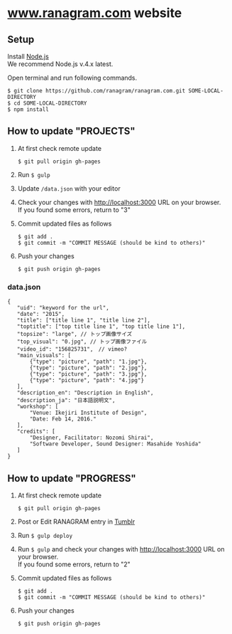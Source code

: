# www.ranagram.com website

## Setup

Install [Node.js](https://nodejs.org/en/)  
We recommend Node.js v.4.x latest.

Open terminal and run following commands.

```
$ git clone https://github.com/ranagram/ranagram.com.git SOME-LOCAL-DIRECTORY
$ cd SOME-LOCAL-DIRECTORY
$ npm install
```

## How to update "PROJECTS"

1. At first check remote update

    ```
    $ git pull origin gh-pages
    ```

2. Run `$ gulp`
3. Update `/data.json` with your editor
4. Check your changes with [http://localhost:3000](http://localhost:3000) URL on your browser.  
If you found some errors, return to "3"
5. Commit updated files as follows

    ```
    $ git add .
    $ git commit -m "COMMIT MESSAGE (should be kind to others)"
    ```

6. Push your changes

    ```
    $ git push origin gh-pages
    ```
    
### data.json 

```
{
   "uid": "keyword for the url",
   "date": "2015",
   "title": ["title line 1", "title line 2"],
   "toptitle": ["top title line 1", "top title line 1"],
   "topsize": "large", // トップ画像サイズ
   "top_visual": "0.jpg", // トップ画像ファイル
   "video_id": "156825731",　// vimeo?
   "main_visuals": [
       {"type": "picture", "path": "1.jpg"},
       {"type": "picture", "path": "2.jpg"},
       {"type": "picture", "path": "3.jpg"},
       {"type": "picture", "path": "4.jpg"}
   ],
   "description_en": "Description in English",
   "description_ja": "日本語説明文",
   "workshop": [
       "Venue: Ikejiri Institute of Design",
       "Date: Feb 14, 2016."
   ],
   "credits": [
       "Designer, Facilitator: Nozomi Shirai",
       "Software Developer, Sound Designer: Masahide Yoshida"
   ]
}
```
        

## How to update "PROGRESS"

1. At first check remote update

    ```
    $ git pull origin gh-pages
    ```

2. Post or Edit RANAGRAM entry in [Tumblr](https://www.tumblr.com/)
3. Run `$ gulp deploy`
4. Run `$ gulp` and check your changes with [http://localhost:3000](http://localhost:3000) URL on your browser.  
If you found some errors, return to "2"
5. Commit updated files as follows

    ```
    $ git add .
    $ git commit -m "COMMIT MESSAGE (should be kind to others)"
    ```

6. Push your changes

    ```
    $ git push origin gh-pages
    ```
